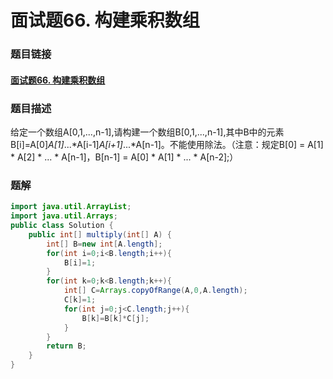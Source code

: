 # 面试题66. 构建乘积数组

### 题目链接

#### [面试题66. 构建乘积数组](  https://www.nowcoder.com/practice/94a4d381a68b47b7a8bed86f2975db46?tpId=13&tqId=11204&rp=4&ru=%2Fta%2Fcoding-interviews&qru=%2Fta%2Fcoding-interviews%2Fquestion-ranking&tPage=3  )

### 题目描述

  给定一个数组A[0,1,...,n-1],请构建一个数组B[0,1,...,n-1],其中B中的元素B[i]=A[0]*A[1]*...*A[i-1]*A[i+1]*...*A[n-1]。不能使用除法。（注意：规定B[0] = A[1] * A[2] * ... * A[n-1]，B[n-1] = A[0] * A[1] * ... * A[n-2];） 

### 题解

```java
import java.util.ArrayList;
import java.util.Arrays;
public class Solution {
    public int[] multiply(int[] A) {
        int[] B=new int[A.length];
        for(int i=0;i<B.length;i++){
            B[i]=1;
        }
        for(int k=0;k<B.length;k++){
            int[] C=Arrays.copyOfRange(A,0,A.length);
            C[k]=1;
            for(int j=0;j<C.length;j++){
                B[k]=B[k]*C[j];
            }
        }
        return B;
    }
}
```

